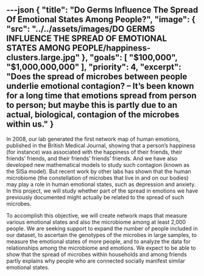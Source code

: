 ---json
{
  "title": "Do Germs Influence The Spread Of Emotional States Among People?",
  "image": {
    "src": "../../assets/images/DO GERMS INFLUENCE THE SPREAD OF EMOTIONAL STATES AMONG PEOPLE/happiness-clusters.large.jpg"
  },
  "goals": [
    "$100,000",
    "$1,000,000,000"
  ],
  "priority": 4,
  "excerpt": "Does the spread of microbes between people underlie emotional contagion? – It’s been known for a long time that emotions spread from person to person; but maybe this is partly due to an actual, biological, contagion of the microbes within us."
}
---

In 2008, our lab generated the first network map of human emotions, published in the British Medical Journal, showing that a person’s happiness (for instance) was associated with the happiness of their friends, their friends’ friends, and their friends’ friends’ friends.  And we have also developed new mathematical models to study such contagion (known as the SISa model).  But recent work by other labs has shown that the human microbiome (the constellation of microbes that live in and on our bodies) may play a role in human emotional states, such as depression and anxiety.  In this project, we will study whether part of the spread in emotions we have previously documented might actually be related to the spread of such microbes.

To accomplish this objective, we will create network maps that measure various emotional states and also the microbiome among at least 2,000 people.  We are seeking support to expand the number of people included in our dataset, to ascertain the genotypes of the microbes in large samples, to measure the emotional states of more people, and to analyze the data for relationships among the microbiome and emotions. We expect to be able to show that the spread of microbes within households and among friends partly explains why people who are connected socially manifest similar emotional states.